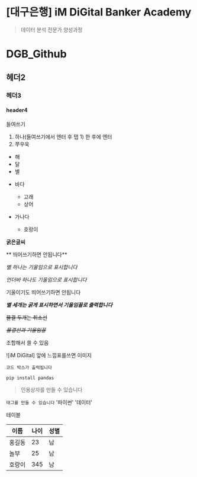 # [대구은행] iM DiGital Banker Academy

> 데이터 분석 전문가 양성과정


















# DGB_Github
 
## 헤더2

### 헤더3

#### header4

들여쓰기
 1) 하나(들여쓰기에서 엔터 후 탭 1) 한 후에 엔터
 2) 쭈우욱

 - 해
 - 달
 - 별
 * 바다
    * 고래
    * 상어
  
 * 가나다
    * 호랑이

**굵은글씨**

** 띄어쓰기하면 안됩니다**

*별 하나는 기울임으로 표시합니다*

_언더바 하나도 기울임으로 표시합니다_

기울이기도 띄어쓰기하면 안됩니다

***별 세개는 굵게 표시하면서 기울임꼴로 출력합니다***

~~물결 두개는 취소선~~

~~*물결선과 기울임꼴*~~

조합해서 쓸 수 있음

![iM DiGital] 앞에 느낌표를쓰면 이미지

```
코드 박스가 출력됩니다
```

```
pip install pandas
```

> 인용상자를 만들 수 있습니다

`태그를 만들 수 있습니다`
'파이썬'
'데이터'

테이블

|이름|나이|성별|
|---|---|---|
|홍길동|23|남|
|놀부|25|남|
|호랑이|345|남|
